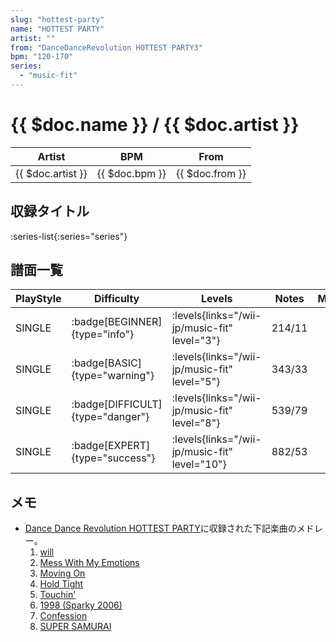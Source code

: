 ```yaml
---
slug: "hottest-party"
name: "HOTTEST PARTY"
artist: ""
from: "DanceDanceRevolution HOTTEST PARTY3"
bpm: "120-170"
series:
  - "music-fit"
---
```


# {{ $doc.name }} / {{ $doc.artist }}

|Artist|BPM|From|
|------|---|----|
|{{ $doc.artist }}|{{ $doc.bpm }}|{{ $doc.from }}|

## 収録タイトル

:series-list{:series="series"}

## 譜面一覧

|PlayStyle|Difficulty|Levels|Notes|Movie|
|---------|----------|------|-----|-----|
|SINGLE| :badge[BEGINNER]{type="info"}| :levels{links="/wii-jp/music-fit" level="3"}|214/11||
|SINGLE| :badge[BASIC]{type="warning"}| :levels{links="/wii-jp/music-fit" level="5"}|343/33||
|SINGLE| :badge[DIFFICULT]{type="danger"}| :levels{links="/wii-jp/music-fit" level="8"}|539/79||
|SINGLE| :badge[EXPERT]{type="success"}| :levels{links="/wii-jp/music-fit" level="10"}|882/53||

## メモ

- [Dance Dance Revolution HOTTEST PARTY](/wii-jp/hottest)に収録された下記楽曲のメドレー。
  1. [will](/wii-us/hottest/will)
  1. [Mess With My Emotions](/wii-us/hottest/mess-with-my-emotions)
  1. [Moving On](/wii-us/hottest/moving-on)
  1. [Hold Tight](/wii-us/hottest/hold-tight)
  1. [Touchin'](/wii-us/hottest/touchin)
  1. [1998 (Sparky 2006)](/wii-us/hottest/1998-sparky)
  1. [Confession](/wii-us/hottest/confession)
  1. [SUPER SAMURAI](/wii-us/hottest/super-samurai)
